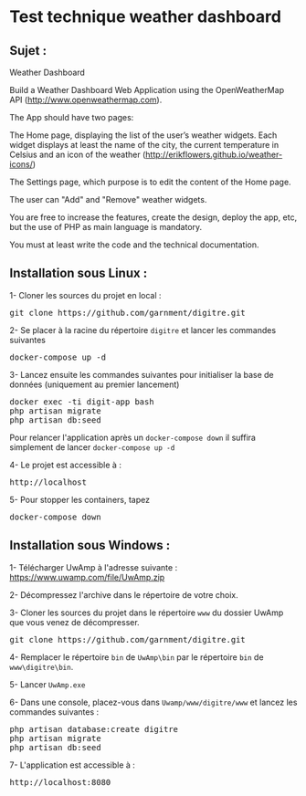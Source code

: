 # Test technique weather dashboard

## Sujet :
Weather Dashboard

Build a Weather Dashboard Web Application using the OpenWeatherMap API (http://www.openweathermap.com).

The App should have two pages:

The Home page, displaying the list of the user’s weather widgets.
Each widget displays at least the name of the city, the current temperature in Celsius and an icon of the weather (http://erikflowers.github.io/weather-icons/)

The Settings page, which purpose is to edit the content of the Home page.

The user can "Add" and "Remove" weather widgets.

You are free to increase the features, create the design, deploy the app, etc, but the use of PHP as main language is mandatory.

You must at least write the code and the technical documentation.


## Installation sous Linux :

1- Cloner les sources du projet en local :
<pre>git clone https://github.com/garnment/digitre.git</pre>


2- Se placer à la racine du répertoire `digitre` et lancer les commandes suivantes
<pre>docker-compose up -d</pre>

3- Lancez ensuite les commandes suivantes pour initialiser la base de données (uniquement au premier lancement)
<pre>
docker exec -ti digit-app bash
php artisan migrate
php artisan db:seed
</pre>
Pour relancer l'application après un `docker-compose down` il suffira simplement de lancer `docker-compose up -d`

4- Le projet est accessible à  :
<pre>
http://localhost
</pre>

5- Pour stopper les containers, tapez 
<pre>docker-compose down</pre>


## Installation sous Windows :

1- Télécharger UwAmp à l'adresse suivante : 
https://www.uwamp.com/file/UwAmp.zip

2- Décompressez l'archive dans le répertoire de votre choix.

3- Cloner les sources du projet dans le répertoire `www` du dossier UwAmp que vous venez de décompresser.
<pre>git clone https://github.com/garnment/digitre.git</pre>

4- Remplacer le répertoire `bin` de `UwAmp\bin` par le répertoire `bin` de `www\digitre\bin`.

5- Lancer `UwAmp.exe`

6- Dans une console, placez-vous dans `Uwamp/www/digitre/www` et lancez les commandes suivantes :
<pre>
php artisan database:create digitre
php artisan migrate
php artisan db:seed
</pre>

7- L'application est accessible à :
<pre>
http://localhost:8080
</pre>

